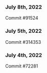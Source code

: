 ### July 8th, 2022

Commit #91524

### July 5th, 2022

Commit #314353


### July 4th, 2022

Commit #72281
